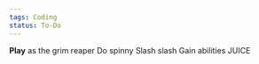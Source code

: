 ```yaml
---
tags: Coding
status: To-Do
---
```

**Play** as the grim reaper
Do spinny
Slash slash
Gain abilities
JUICE
